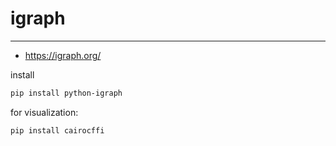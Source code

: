 # igraph

---

* https://igraph.org/

install

```bash
pip install python-igraph
```

for visualization:
```bash
pip install cairocffi
```
